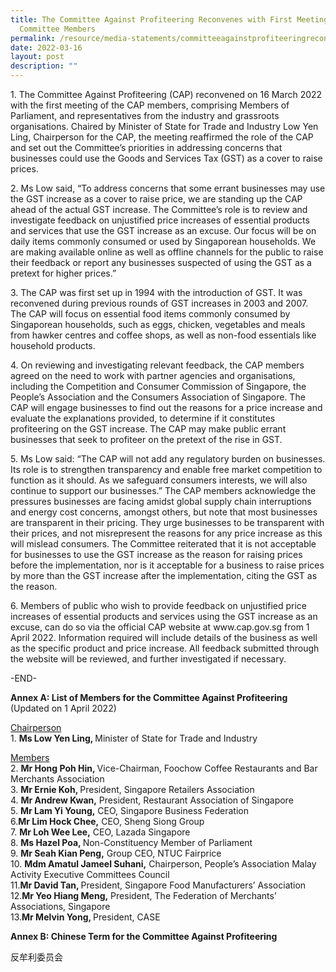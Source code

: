 ```yaml
---
title: The Committee Against Profiteering Reconvenes with First Meeting of
  Committee Members
permalink: /resource/media-statements/committeeagainstprofiteeringreconvenes
date: 2022-03-16
layout: post
description: ""
---
```

<p>1. The Committee Against Profiteering (CAP) reconvened on 16 March 2022 with the first meeting of the CAP members, comprising Members of Parliament, and representatives from the industry and grassroots organisations. Chaired by Minister of State for Trade and Industry Low Yen Ling, Chairperson for the CAP, the meeting reaffirmed the role of the CAP and set out the Committee’s priorities in addressing concerns that businesses could use the Goods and Services Tax (GST) as a cover to raise prices.</p>

<p>2.  Ms Low said, “To address concerns that some errant businesses may use the GST increase as a cover to raise price, we are standing up the CAP ahead of the actual GST increase. The Committee’s role is to review and investigate feedback on unjustified price increases of essential products and services that use the GST increase as an excuse. Our focus will be on daily items commonly consumed or used by Singaporean households. We are making available online as well as offline channels for the public to raise their feedback or report any businesses suspected of using the GST as a pretext for higher prices.”

 
<p>3.  The CAP was first set up in 1994 with the introduction of GST. It was reconvened during previous rounds of GST increases in 2003 and 2007. The CAP will focus on essential food items commonly consumed by Singaporean households, such as eggs, chicken, vegetables and meals from hawker centres and coffee shops, as well as non-food essentials like household products.</p>

<p>4.  On reviewing and investigating relevant feedback, the CAP members agreed on the need to work with partner agencies and organisations, including the Competition and Consumer Commission of Singapore, the People’s Association and the Consumers Association of Singapore. The CAP will engage businesses to find out the reasons for a price increase and evaluate the explanations provided, to determine if it constitutes profiteering on the GST increase. The CAP may make public errant businesses that seek to profiteer on the pretext of the rise in GST.</p>

<p>5. Ms Low said: “The CAP will not add any regulatory burden on businesses. Its role is to strengthen transparency and enable free market competition to function as it should. As we safeguard consumers interests, we will also continue to support our businesses.” The CAP members acknowledge the pressures businesses are facing amidst global supply chain interruptions and energy cost concerns, amongst others, but note that most businesses are transparent in their pricing. They urge businesses to be transparent with their prices, and not misrepresent the reasons for any price increase as this will mislead consumers. The Committee reiterated that it is not acceptable for businesses to use the GST increase as the reason for raising prices before the implementation, nor is it acceptable for a business to raise prices by more than the GST increase after the implementation, citing the GST as the reason. </p>

<p> 6. Members of public who wish to provide feedback on unjustified price increases of essential products and services using the GST increase as an excuse, can do so via the official CAP website at www.cap.gov.sg from 1 April 2022. Information required will include details of the business as well as the specific product and price increase. All feedback submitted through the website will be reviewed, and further investigated if necessary. </p>


-END-


**Annex A: List of Members for the Committee Against Profiteering** (Updated on 1 April 2022)


<u>Chairperson</u><br>
1\.	<b>Ms Low Yen Ling, </b>Minister of State for Trade and Industry

<u>Members</u><br>
2\. <b>Mr Hong Poh Hin, </b>Vice-Chairman, Foochow Coffee Restaurants and Bar Merchants Association<br>
3\. <b>Mr Ernie Koh, </b>President, Singapore Retailers Association<br>
4\. <b>Mr Andrew Kwan,</b> President, Restaurant Association of Singapore<br>
5\.	<b>Mr Lam Yi Young,</b> CEO, Singapore Business Federation<br>
6\.<b>Mr Lim Hock Chee,</b> CEO, Sheng Siong Group<br>
7\.	<b>Mr Loh Wee Lee,</b> CEO, Lazada Singapore<br>
8\.	<b>Ms Hazel Poa, </b>Non-Constituency Member of Parliament<br>
9\.	<b>Mr Seah Kian Peng,</b> Group CEO, NTUC Fairprice<br>
10\.	<b>Mdm Amatul Jameel Suhani,</b> Chairperson, People’s Association Malay Activity Executive Committees Council<br>
11\.<b>Mr David Tan, </b>President, Singapore Food Manufacturers’ Association<br>
12\.<b>Mr Yeo Hiang Meng,</b> President, The Federation of Merchants’ Associations, Singapore<br>
13\.<b>Mr Melvin Yong, </b>President, CASE<br>


**Annex B: Chinese Term for the Committee Against Profiteering**

反牟利委员会